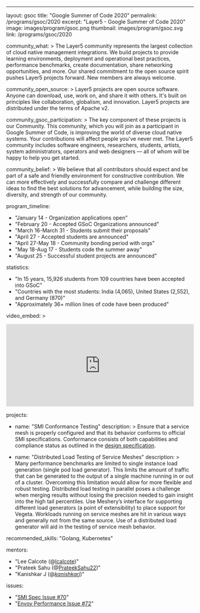 ---
layout: gsoc
title: "Google Summer of Code 2020"
permalink: /programs/gsoc/2020
excerpt: "Layer5 - Google Summer of Code 2020"
image: images/program/gsoc.png
thumbnail: images/program/gsoc.svg
link: /programs/gsoc/2020

community_what: >
  The Layer5 community represents the largest collection of cloud native management integrations.
  We build projects to provide learning environments, deployment and operational best practices,
  performance benchmarks, create documentation, share networking opportunities, and more.
  Our shared commitment to the open source spirit pushes Layer5 projects forward. New members are always welcome.

community_open_source: >
  Layer5 projects are open source software. Anyone can download, use, work on, and share it with others.
  It's built on principles like collaboration, globalism, and innovation. Layer5 projects are distributed under the terms of Apache v2.

community_gsoc_participation: >
  The key component of these projects is our Community. This community, which you will join as a participant in Google Summer of Code,
  is improving the world of diverse cloud native systems. Your contributions will affect people you've never met.
  The Layer5 community includes software engineers, researchers, students, artists, system administrators, operators and web designers — all of whom
  will be happy to help you get started.

community_belief: >
  We believe that all contributors should expect and be part of a safe and friendly environment for constructive contribution.
  We can more effectively and successfully compare and challenge different ideas to find the best solutions for advancement,
  while building the size, diversity, and strength of our community.

program_timeline:
  - "January 14 - Organization applications open"
  - "February 20 - Accepted GSoC Organizations announced"
  - "March 16-March 31 - Students submit their proposals"
  - "April 27 - Accepted students are announced"
  - "April 27-May 18 - Community bonding period with orgs"
  - "May 18-Aug 17 - Students code the summer away"
  - "August 25 - Successful student projects are announced"

statistics:
  - "In 15 years, 15,926 students from 109 countries have been accepted into GSoC"
  - "Countries with the most students: India (4,065), United States (2,552), and Germany (870)"
  - "Approximately 36+ million lines of code have been produced"

video_embed: >
  <iframe
    width="100%"
    height="220.5"
    src="https://www.youtube.com/embed/0yN5T5LB9ps"
    frameborder="0"
    allow="accelerometer; autoplay; encrypted-media; gyroscope; picture-in-picture"
    allowfullscreen
  ></iframe>

projects:
  - name: "SMI Conformance Testing"
    description: >
      Ensure that a service mesh is properly configured and that its behavior conforms to official SMI specifications.
      Conformance consists of both capabilities and compliance status as outlined in the
      [design specification](https://docs.google.com/document/d/1HL8Sk7NSLLj-9PRqoHYVIGyU6fZxUQFotrxbmfFtjwc/edit).

  - name: "Distributed Load Testing of Service Meshes"
    description: >
      Many performance benchmarks are limited to single instance load generation (single pod load generator).
      This limits the amount of traffic that can be generated to the output of a single machine running in or out of a cluster.
      Overcoming this limitation would allow for more flexible and robust testing.
      Distributed load testing in parallel poses a challenge when merging results without losing the precision needed
      to gain insight into the high tail percentiles. Use Meshery’s interface for supporting different load generators
      (a point of extensibility) to place support for Vegeta.
      Workloads running on service meshes are hit in various ways and generally not from the same source.
      Use of a distributed load generator will aid in the testing of service mesh behavior.

recommended_skills: "Golang, Kubernetes"

mentors:
  - "Lee Calcote (@[lcalcote](https://twitter.com/lcalcote))"
  - "Prateek Sahu (@[PrateekSahu22](https://twitter.com/prateeksahu22))"
  - "Kanishkar J (@[_kanishkarj_](https://twitter.com/_kanishkarj_))"

issues:
  - "[SMI Spec Issue #70](https://github.com/servicemeshinterface/smi-spec/issues/70)"
  - "[Envoy Performance Issue #72](https://github.com/envoyproxy/envoy-perf/issues/72)"
